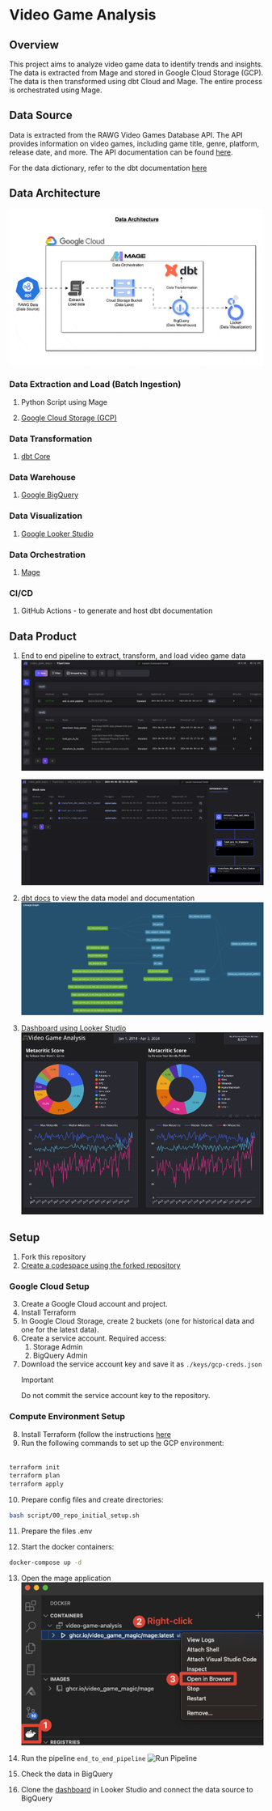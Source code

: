 # Video Game Analysis

## Overview
This project aims to analyze video game data to identify trends and insights. The data is extracted from Mage and stored in Google Cloud Storage (GCP). The data is then transformed using dbt Cloud and Mage. The entire process is orchestrated using Mage.

## Data Source
Data is extracted from the RAWG Video Games Database API. The API provides information on video games, including game title, genre, platform, release date, and more. The API documentation can be found [here](https://api.rawg.io/docs/#tag/games).

For the data dictionary, refer to the dbt documentation [here](TBA)

## Data Architecture
![data-architecture](assets/data-architecture.gif)

### Data Extraction and Load (Batch Ingestion)
1. Python Script using Mage

2. [Google Cloud Storage (GCP)](https://console.cloud.google.com/storage)

### Data Transformation
1. [dbt Core](https://github.com/dbt-labs/dbt-core)

### Data Warehouse
1. [Google BigQuery](https://cloud.google.com/bigquery)

### Data Visualization
1. [Google Looker Studio](https://datastudio.google.com/)

### Data Orchestration
1. [Mage](https://www.mage.ai/)

### CI/CD
1. GitHub Actions - to generate and host dbt documentation
   

## Data Product
1. End to end pipeline to extract, transform, and load video game data
   ![mage pipeline](<./assets/mage_pipelines.png>)

   ![mage pipelien run](<./assets/mage_pipeline_e2e_run.png>)

2. [dbt docs](https://alangan17.github.io/video-game-analysis) to view the data model and documentation
   ![dbt lineage](<./assets/dbt_lineage.png>)

3. [Dashboard using Looker Studio](https://lookerstudio.google.com/reporting/787f3d23-cd50-4521-8d24-1398ea9138af/page/tEnnC)
   ![dashboard](<./assets/looker_dashboard.png>)

## Setup

1. Fork this repository
2. [Create a codespace using the forked repository](https://docs.github.com/en/codespaces/developing-in-a-codespace/creating-a-codespace-for-a-repository#creating-a-codespace-for-a-repository)

### Google Cloud Setup
3. Create a Google Cloud account and project.
4. Install Terraform
5. In Google Cloud Storage, create 2 buckets (one for historical data and one for the latest data).
6. Create a service account. Required access:
   1. Storage Admin
   2. BigQuery Admin
7. Download the service account key and save it as `./keys/gcp-creds.json`
    > [!IMPORTANT]
    > Do not commit the service account key to the repository.


### Compute Environment Setup
8. Install Terraform (follow the instructions [here](https://developer.hashicorp.com/terraform/install?product_intent=terraform)
9. Run the following commands to set up the GCP environment:
```bash

terraform init
terraform plan
terraform apply

```
10. Prepare config files and create directories:
```bash
bash script/00_repo_initial_setup.sh
```

11. Prepare the files .env

12. Start the docker containers:
```bash
docker-compose up -d
```

13. Open the mage application
    ![Open Mage](<./assets/open_mage_container.png>)

14. Run the pipeline `end_to_end_pipeline`
    ![Run Pipeline](<./assets/run_pipeline.png>)

15. Check the data in BigQuery
16. Clone the [dashboard](https://lookerstudio.google.com/reporting/787f3d23-cd50-4521-8d24-1398ea9138af/page/tEnnC) in Looker Studio and connect the data source to BigQuery